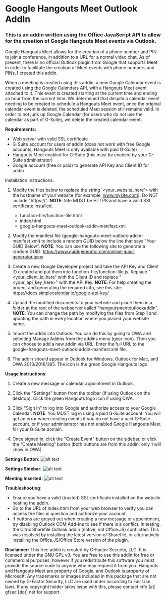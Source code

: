 # Google Hangouts Meet Outlook AddIn

### This is an addin written using the Office JavaScript API to allow for the creation of Google Hangouts Meet events via Outlook.

Google Hangouts Meet allows for the creation of a phone number and PIN to join a conference, in addition to a URL for a normal video chat.  As of present, there is no official Outlook plugin from Google that supports Meet.  In order to facilitate the creation of Meet events with phone numbers and PINs, I created this addin.

When a meeting is created using this addin, a new Google Calendar event is created using the Google Calendars API, with a Hangouts Meet event attached to it.  This event is created starting at the current time and ending an hour from the current time.  We determined that despite a calendar event needing to be created to schedule a Hangouts Meet event, once the original calendar event is deleted, the scheduled Meet session still remains valid.  In order to not junk up Google Calendar (for users who do not use the calendar as part of G-Suite), we delete the created calendar event.

**Requirements:**
 * Web server with valid SSL certificate
 * G-Suite account for users of addin (does not work with free Google accounts; Hangouts Meet is only available with paid G-Suite)
 * Hangouts Meet enabled for G-Suite (this must be enabled by your G-Suite administrator)
 * Google account (free or paid) to generate API Key and Client ID for addin

Installation Instructions:
1) Modify the files below to replace the string '<your_website_here'> with the hostname of your website (for example, www.mysite.com).  Do NOT include "https://".  **NOTE**: Site MUST be HTTPS and have a valid SSL certificate installed.
   * function-file/function-file.html
   * index.html
   * google-hangouts-meet-outlook-addin-manifest.xml

2) Modify the manifest file (google-hangouts-meet-outlook-addin-manifest.xml) to include a random GUID below the line that says "Your GUID Below".  **NOTE**: You can use the following site to generate a random GUID: https://www.guidgenerator.com/online-guid-generator.aspx

3) Create a new Google Developer project and take the API Key and Client ID created and put them into function-file/function-file.js.  Replace "<your_client_id_here" with the Client ID and replace "<your_api_key_here>" with the API Key.  **NOTE**: For help creating the project and generating the required info, see this site: https://docs.simplecalendar.io/google-api-key/

4) Upload the modified documents to your website and place them in a folder at the root of the webserver called "hangoutsmeetoutlookaddin".  **NOTE**: You can change the path by modifying the files from Step 1 and updating the path in every location where you placed your website name.

5) Import the addin into Outlook.  You can do this by going to OWA and selecting Manage Addins from the addins menu (gear icon).  Then you can choose to add a new addin via URL.  Enter the full URL to the google-hangouts-meet-outlook-addin-manifest.xml file.

6) The addin should appear in Outlook for Windows, Outlook for Mac, and OWA 2013/2016/365.  The icon is the green Google Hangouts logo.


**Usage Instructions:**
1) Create a new message or calendar appointment in Outlook.

2) Click the "Settings" button from the toolbar (if using Outlook on the desktop).  Click the green Hangouts logo icon if using OWA.

3) Click "Sign In" to log into Google and authorize access to your Google Calendar.  **NOTE**: You MUST log in using a paid G-Suite account.  You will get an error when creating events if you do not have a paid G-Suite account, or if your administrator has not enabled Google Hangouts Meet for your G-Suite domain.

4) Once signed in, click the "Create Event" button on the sidebar, or click the "Create Meeting" button (both buttons are from this addin; only 1 will show in OWA).

**Settings Button:**
![alt text](https://github.com/gfactorsecurity/GoogleHangoutsMeetOutlookAddin/blob/master/readme_img/Settings_Button.png "Settings button")

**Settings Sidebar:**
![alt text](https://github.com/gfactorsecurity/GoogleHangoutsMeetOutlookAddin/blob/master/readme_img/Settings_Sidebar.png "Settings sidebar")

**Meeting Inserted:**
![alt text](https://github.com/gfactorsecurity/GoogleHangoutsMeetOutlookAddin/blob/master/readme_img/Meeting_Inserted.png "Meeting inserted")


**Troubleshooting:**
 * Ensure you have a valid (trusted) SSL certificate installed on the website hosting the addin.
 * Go to the URL of index.html from your web browser to verify you can access the files in question and authorize your account.
 * If buttons are greyed out when creating a new message or appointment, try disabling Outlook COM Add-Ins to see if there is a conflict.  In testing, the Citrix Sharefile Outlook addin (native, not Office.JS) conflicted.  This was resolved by installing the latest version of Sharefile, or alternatively installing the Office.JS/Office Store version of the plugin.


**Disclaimer:**
This free addin is created by G-Factor Security, LLC.  It is licensed under the GNU GPL v3.  You are free to use this addin for free or commercial purposes, however if you redistribute this software you must provide the source code to anyone who may request it from you.  Hangouts and Hangouts Meet are property of Google, and Outlook is property of Microsoft.  Any trademarks or images included in this package that are not owned by G-Factor Security, LLC are used under according to Fair Use laws.  If any copyright holder takes issue with this, please contact info [at] gfsec [dot] net for support.
